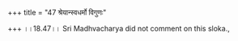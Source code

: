 +++
title = "47 श्रेयान्स्वधर्मो विगुणः"

+++
।।18.47।। Sri Madhvacharya did not comment on this sloka.,
